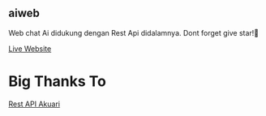 ## aiweb
Web chat Ai didukung dengan Rest Api didalamnya. Dont forget give star!🌟

<a href="https://gilangsan.github.io/aiweb">Live Website</a>

# Big Thanks To
<a href="https://api.akuari.my.id">Rest API Akuari</a>
